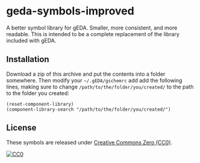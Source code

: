 # geda-symbols-improved

A better symbol library for gEDA. Smaller, more consistent, and more readable. This is intended to be a complete replacement of the library included with gEDA.

## Installation

Download a zip of this archive and put the contents into a folder somewhere. Then modify your `~/.gEDA/gschemrc` add add the following lines, making sure to change `/path/to/the/folder/you/created/` to the path to the folder you created:

```
(reset-component-library)
(component-library-search "/path/to/the/folder/you/created/")
```

## License

These symbols are released under [Creative Commons Zero (CC0)](http://creativecommons.org/publicdomain/zero/1.0/).

[![CC0](http://i.creativecommons.org/p/zero/1.0/88x31.png)](http://creativecommons.org/publicdomain/zero/1.0/)
